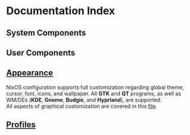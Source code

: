 # Documentation Index

## System Components

## User Components

## [Appearance](#appearancemd)

NixOS configuration supports full customization regarding global theme, cursor, font, icons, and wallpaper. All **GTK** and **QT** programs, as well as WM/DEs (**KDE**, **Gnome**, **Budgie**, and **Hyprland**), are supported.  
All aspects of graphical customization are covered in this [file](#appearancemd).

## [Profiles](#profilesmd)
